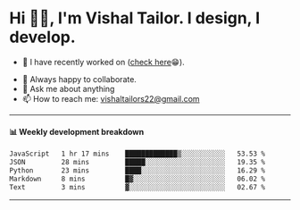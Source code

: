 # Hi 👋🏻, I'm Vishal Tailor. I design, I develop.

- 🔭 I have recently worked on ([check here](https://vishaltailor.com)😁).
<!-- - 🎦 Currently watching: JavaScript: The Hard Parts By Will Sentance. -->
- 👯 Always happy to collaborate.
- 💬 Ask me about anything
- 📫 How to reach me: <a href="mailto:vishaltailors22@gmail.com">vishaltailors22@gmail.com</a>

<hr /> 
<h4>📊 Weekly development breakdown</h4>
<!--START_SECTION:waka-->

```txt
JavaScript   1 hr 17 mins    █████████████▒░░░░░░░░░░░   53.53 %
JSON         28 mins         █████░░░░░░░░░░░░░░░░░░░░   19.35 %
Python       23 mins         ████░░░░░░░░░░░░░░░░░░░░░   16.29 %
Markdown     8 mins          █▓░░░░░░░░░░░░░░░░░░░░░░░   06.02 %
Text         3 mins          ▓░░░░░░░░░░░░░░░░░░░░░░░░   02.67 %
```

<!--END_SECTION:waka-->
<hr /> 

<!-- ![](./profile-3d-contrib/profile-green-animate.svg) -->
